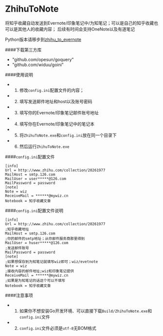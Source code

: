 ZhihuToNote
===============

将知乎收藏自动发送到Evernote/印象笔记中/为知笔记；可以是自己的知乎收藏也可以是其他人的收藏内容；
后续有时间会支持OneNote以及有道笔记


Python版本请移步到[zhihu_to_evernote](https://github.com/huaisha1224/zhihu_to_evernote)

####下载第三方库

- "github.com/opesun/goquery"
- "github.com/widuu/goini"


####使用说明
	
- 1. 修改`config.ini`配置文件的内容；
- 2. 填写发送邮件地址和host以及账号密码
- 3. 填写你的Evernote/印象笔记邮件账号地址
- 4. 填写你在Evernote/印象笔记中的笔记本
- 5. 将`ZhihuToNote.exe`和`config.ini`放在同一个目录下
- 6. 然后运行`ZhihuToNote.exe`


####`config.ini`配置文件
	
	[info]
	Url = http://www.zhihu.com/collection/20261977
	MailHost = smtp.126.com
	MailUser = user*****@126.com
	MailPassword = password
	[note]
	Note = wiz
	ReceiveMail = ******@mywiz.cn
	Notebook = 知乎收藏文章


####`config.ini`配置文件说明
	
	[info]
	Url = http://www.zhihu.com/collection/20261977
	;知乎收藏地址
	MailHost = smtp.126.com
	;你的邮件的smtp地址；从你邮件服务商那里得到
	MailUser = huser*****@126.com
	;发送邮件账号
	MailPassword = password
	[note]
	;如果想保存到为知笔记就填写wiz即可；wiz/evetnote
	Note = wiz
	;接收内容的邮件地址;wiz和印象笔记提供
	ReceiveMail = ******@mywiz.cn
	;如果是为知笔记的话这个可以不填写
	Notebook = 知乎收藏文章


####注意事项

- 1. 如果你不想安装Go开发环境、可以直接下载`Build/ZhihuToNote.exe`和`config.ini`文件
- 2. `config.ini`文件必须是`utf-8`无BOM格式

